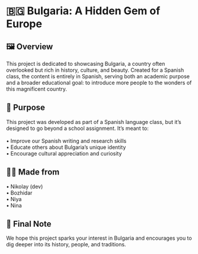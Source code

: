 # 🇧🇬 Bulgaria: A Hidden Gem of Europe

## 🖼️ Overview 
This project is dedicated to showcasing Bulgaria, a country often overlooked but rich in history, culture, and beauty. Created for a Spanish class, the content is entirely in Spanish, serving both an academic purpose and a broader educational goal: to introduce more people to the wonders of this magnificent country.

## 🎯 Purpose
This project was developed as part of a Spanish language class, but it’s designed to go beyond a school assignment. It’s meant to:<br><br/>
	•	Improve our Spanish writing and research skills<br/>
	•	Educate others about Bulgaria’s unique identity<br/>
	•	Encourage cultural appreciation and curiosity

## 👨‍💻 Made from
  • Nikolay (dev)<br/>
  • Bozhidar<br/>
  • Niya<br/>
  • Nina

## 📝 Final Note

We hope this project sparks your interest in Bulgaria and encourages you to dig deeper into its history, people, and traditions.
